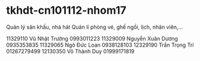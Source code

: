 tkhdt-cn101112-nhom17
=====================


Quản lý sân khấu, nhà hát	Quản lí phòng vé, ghế ngồi, lịch, nhân viên,...

11329110	Vũ Nhật Trường	    0993011223
11329009	Nguyễn Xuân Dương	  0935353835
11329065	Ngô Đức Loan	      0938128103
12329190	Trần Trọng Trí	    01267279499
12130350	Võ Thành Duy	      01999171819
